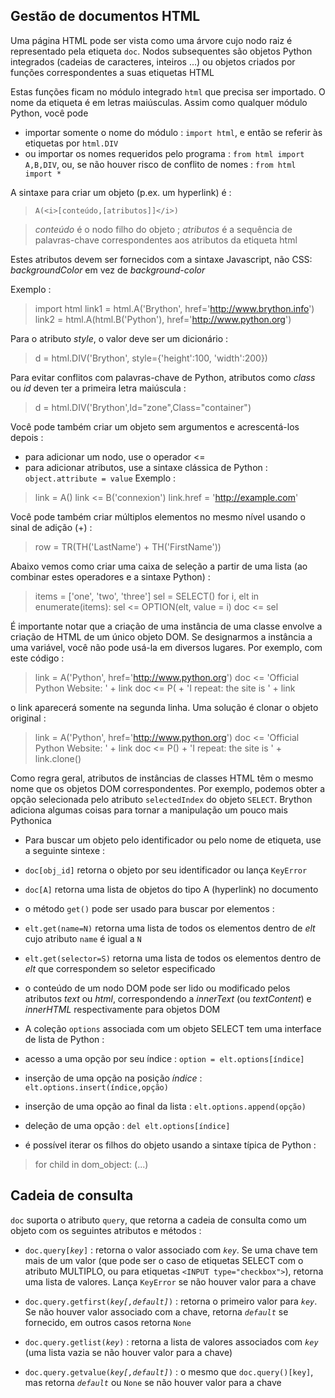 ## Gestão de documentos HTML

Uma página HTML pode ser vista como uma árvore cujo nodo raiz é representado pela etiqueta `doc`. Nodos subsequentes são objetos Python integrados (cadeias de caracteres, inteiros ...) ou objetos criados por funções correspondentes a suas etiquetas HTML

Estas funções ficam no módulo integrado `html` que precisa ser importado. O nome da etiqueta é em letras maiúsculas. Assim como qualquer módulo Python, você pode

- importar somente o nome do módulo : `import html`, e então se referir às etiquetas por `html.DIV`
- ou importar os nomes requeridos pelo programa : `from html import A,B,DIV`, ou, se não houver risco de conflito de nomes : `from html import *`

A sintaxe para criar um objeto (p.ex. um hyperlink) é :
> `A(<i>[conteúdo,[atributos]]</i>)`

> _conteúdo_ é o nodo filho do objeto ; _atributos_ é a sequência de palavras-chave correspondentes aos atributos da etiqueta html

Estes atributos devem ser fornecidos com a sintaxe Javascript, não CSS: _backgroundColor_ em vez de _background-color_
</dl>
Exemplo :

>    import html
>    link1 = html.A('Brython', href='http://www.brython.info')
>    link2 = html.A(html.B('Python'), href='http://www.python.org')

Para o atributo _style_, o valor deve ser um dicionário :

>    d = html.DIV('Brython', style={'height':100, 'width':200})

Para evitar conflitos com palavras-chave de Python, atributos como _class_ ou _id_ deven ter a primeira letra maiúscula :

>    d = html.DIV('Brython',Id="zone",Class="container")

Você pode também criar um objeto sem argumentos e acrescentá-los depois :

- para adicionar um nodo, use o operador <=
- para adicionar atributos, use a sintaxe clássica de Python : `object.attribute = value`
Exemplo :    
>    link = A()
>    link <= B('connexion')    link.href = 'http://example.com'

Você pode também criar múltiplos elementos no mesmo nível usando o sinal de adição (+) :

>    row = TR(TH('LastName') + TH('FirstName'))

Abaixo vemos como criar uma caixa de seleção a partir de uma lista (ao combinar estes operadores e a sintaxe Python) :

>    items = ['one', 'two', 'three']
>    sel = SELECT()
>    for i, elt in enumerate(items):
>        sel <= OPTION(elt, value = i)
>    doc <= sel

É importante notar que a criação de uma instância de uma classe envolve a criação de HTML de um único objeto DOM. Se designarmos a instância a uma variável, você não pode usá-la em diversos lugares. Por exemplo, com este código :

>    link = A('Python', href='http://www.python.org')
>    doc <= 'Official Python Website: ' + link
>    doc <= P( + 'I repeat: the site is ' + link

o link aparecerá somente na segunda linha. Uma solução é clonar o objeto original :

>    link = A('Python', href='http://www.python.org')
>    doc <= 'Official Python Website: ' + link
>    doc <= P() + 'I repeat: the site is ' + link.clone()

Como regra geral, atributos de instâncias de classes HTML têm o mesmo nome que os objetos DOM correspondentes. Por exemplo, podemos obter a opção selecionada pelo atributo `selectedIndex` do objeto `SELECT`. Brython adiciona algumas coisas para tornar a manipulação um pouco mais Pythonica

- Para buscar um objeto pelo identificador ou pelo nome de etiqueta, use a seguinte sintexe :

 - `doc[obj_id]` retorna o objeto por seu identificador ou lança `KeyError`
 - `doc[A]` retorna uma lista de objetos do tipo A (hyperlink) no documento
 - o método `get()` pode ser usado para buscar por elementos :

  - `elt.get(name=N)` retorna uma lista de todos os elementos dentro de _elt_ cujo atributo `name` é igual a `N`
  - `elt.get(selector=S)` retorna uma lista de todos os elementos dentro de _elt_ que correspondem so seletor especificado


- o conteúdo de um nodo DOM pode ser lido ou modificado pelos atributos _text_ ou _html_, correspondendo a _innerText_ (ou _textContent_) e _innerHTML_ respectivamente para objetos DOM

- A coleção `options` associada com um objeto SELECT tem uma interface de lista de Python :

 - acesso a uma opção por seu índice : `option = elt.options[índice]`
 - inserção de uma opção na posição _índice_ : `elt.options.insert(índice,opção)`
 - inserção de uma opção ao final da lista : `elt.options.append(opção)`
 - deleção de uma opção : `del elt.options[índice]`

- é possível iterar os filhos do objeto usando a sintaxe típica de Python : 

>    for child in dom_object:
>       (...)

## Cadeia de consulta

`doc` suporta o atributo `query`, que retorna a cadeia de consulta como um objeto com os seguintes atributos e métodos :

- <code>doc.query[<i>key</i>]</code> : retorna o valor associado com _`key`_. Se uma chave tem mais de um valor (que pode ser o caso de etiquetas SELECT com o atributo MULTIPLO, ou para etiquetas `<INPUT type="checkbox">`), retorna uma lista de valores. Lança `KeyError` se não houver valor para a chave

- <code>doc.query.getfirst(<i>key[,default]</i>)</code> : retorna o primeiro valor para _`key`_. Se não houver valor associado com a chave, retorna _`default`_ se fornecido, em outros casos retorna `None`

- <code>doc.query.getlist(<i>key</i>)</code> : retorna a lista de valores associados com _`key`_ (uma lista vazia se não houver valor para a chave)

- <code>doc.query.getvalue(<i>key[,default]</i>)</code> : o mesmo que `doc.query()[key]`, mas retorna _`default`_ ou `None` se não houver valor para a chave